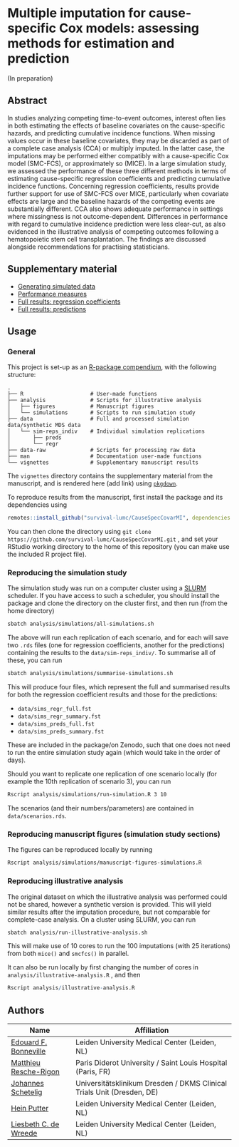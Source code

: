 # Multiple imputation for cause-specific Cox models: assessing methods for estimation and prediction

(In preparation)

## Abstract

In studies analyzing competing time-to-event outcomes, interest often lies in both estimating the effects of baseline covariates on the cause-specific hazards, and predicting cumulative incidence functions. When missing values occur in these baseline covariates, they may be discarded as part of a complete case analysis (CCA) or multiply imputed. In the latter case, the imputations may be performed either compatibly with a cause-specific Cox model (SMC-FCS), or approximately so (MICE). In a large simulation study, we assessed the performance of these three different methods in terms of estimating cause-specific regression coefficients and predicting cumulative incidence functions. Concerning regression coefficients, results provide further support for use of SMC-FCS over MICE, particularly when covariate effects are large and the baseline hazards of the competing events are substantially different. CCA also shows adequate performance in settings where missingness is not outcome-dependent. Differences in performance with regard to cumulative incidence prediction were less clear-cut, as also evidenced in the illustrative analysis of competing outcomes following a hematopoietic stem cell transplantation. The findings are discussed alongside recommendations for practising statisticians.

## Supplementary material

- [Generating simulated data](https://survival-lumc.github.io/CauseSpecCovarMI/articles/data-generation.html)
- [Performance measures](https://survival-lumc.github.io/CauseSpecCovarMI/articles/performance-measures.html)
- [Full results: regression coefficients](https://survival-lumc.github.io/CauseSpecCovarMI/articles/regr-results-full.html)
- [Full results: predictions](https://survival-lumc.github.io/CauseSpecCovarMI/articles/preds-results-full.html)

## Usage 

### General

This project is set-up as an [R-package compendium](https://github.com/ropensci/rrrpkg), with the following structure:

```
.
├── R                     # User-made functions
├── analysis              # Scripts for illustrative analysis
│   ├── figures           # Manuscript figures
│   └── simulations       # Scripts to run simulation study
├── data                  # Full and processed simulation data/synthetic MDS data
│   └── sim-reps_indiv    # Individual simulation replications
│       ├── preds
│       └── regr
├── data-raw              # Scripts for processing raw data
├── man                   # Documentation user-made functions
└── vignettes             # Supplementary manuscript results
```

The `vignettes` directory contains the supplementary material from the manuscript, and is rendered here (add link) using [`pkgdown`](https://pkgdown.r-lib.org/).

To reproduce results from the manuscript, first install the package and its dependencies using

```R
remotes::install_github("survival-lumc/CauseSpecCovarMI", dependencies = TRUE)
```

You can then clone the directory using `git clone https://github.com/survival-lumc/CauseSpecCovarMI.git` , and set your RStudio working directory to the home of this repository (you can make use the included R project file).

### Reproducing the simulation study

The simulation study was run on a computer cluster using a [SLURM](https://slurm.schedmd.com/documentation.html) scheduler. If you have access to such a scheduler, you should install the package and clone the directory on the cluster first, and then run (from the home directory)

```bash
sbatch analysis/simulations/all-simulations.sh 
```

The above will run each replication of each scenario, and for each will save two `.rds` files (one for regression coefficients, another for the predictions) containing the results to the `data/sim-reps_indiv/`.  To summarise all of these, you can run

```bash
sbatch analysis/simulations/summarise-simulations.sh
```

This will produce four files, which represent the full and summarised results for both the regression coefficient results and those for the predictions:

- `data/sims_regr_full.fst` 
- `data/sims_regr_summary.fst` 
- `data/sims_preds_full.fst` 
- `data/sims_preds_summary.fst` 

These are included in the package/on Zenodo, such that one does not need to run the entire simulation study again (which would take in the order of days).

Should you want to replicate one replication of one scenario locally (for example the 10th replication of scenario 3), you can run

```bash
Rscript analysis/simulations/run-simulation.R 3 10
```

The scenarios (and their numbers/parameters) are contained in `data/scenarios.rds`.

### Reproducing manuscript figures (simulation study sections)

The figures can be reproduced locally by running

```sh
Rscript analysis/simulations/manuscript-figures-simulations.R
```

### Reproducing illustrative analysis

The original dataset on which the illustrative analysis was performed could not be shared, however a synthetic version is provided. This will yield similar results after the imputation procedure, but not comparable for complete-case analysis. On a cluster using SLURM, you can run

```bash
sbatch analysis/run-illustrative-analysis.sh
```

This will make use of 10 cores to run the 100 imputations (with 25 iterations) from both `mice()` and `smcfcs()` in parallel.

It can also be run locally by first changing the number of cores in `analysis/illustrative-analysis.R` , and then

```R
Rscript analysis/illustrative-analysis.R
```



## Authors

| Name                                                         | Affiliation                                                  |
| ------------------------------------------------------------ | ------------------------------------------------------------ |
| [Edouard F. Bonneville](https://www.lumc.nl/org/bds/medewerkers/1968807?setlanguage=English&setcountry=en) | Leiden University Medical Center (Leiden, NL)                |
| [Matthieu Resche-Rigon](https://www.researchgate.net/scientific-contributions/Matthieu-Resche-Rigon-56101026) | Paris Diderot University / Saint Louis Hospital (Paris, FR)  |
| [Johannes Schetelig](https://www.researchgate.net/scientific-contributions/Johannes-Schetelig-38769437) | Universitätsklinikum Dresden / DKMS Clinical Trials Unit (Dresden, DE) |
| [Hein Putter](https://www.lumc.nl/org/bds/medewerkers/hputter?setlanguage=English&setcountry=en) | Leiden University Medical Center (Leiden, NL)                |
| [Liesbeth C. de Wreede](https://www.lumc.nl/org/bds/medewerkers/lcdewreede?setlanguage=English&setcountry=en) | Leiden University Medical Center (Leiden, NL)                |

